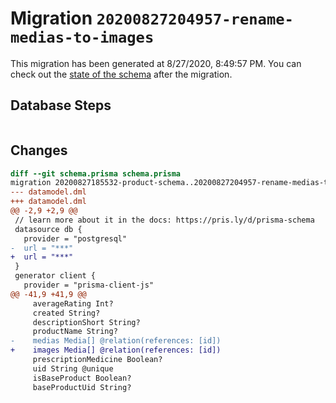 # Migration `20200827204957-rename-medias-to-images`

This migration has been generated at 8/27/2020, 8:49:57 PM.
You can check out the [state of the schema](./schema.prisma) after the migration.

## Database Steps

```sql

```

## Changes

```diff
diff --git schema.prisma schema.prisma
migration 20200827185532-product-schema..20200827204957-rename-medias-to-images
--- datamodel.dml
+++ datamodel.dml
@@ -2,9 +2,9 @@
 // learn more about it in the docs: https://pris.ly/d/prisma-schema
 datasource db {
   provider = "postgresql"
-  url = "***"
+  url = "***"
 }
 generator client {
   provider = "prisma-client-js"
@@ -41,9 +41,9 @@
     averageRating Int?
     created String?
     descriptionShort String?
     productName String?
-    medias Media[] @relation(references: [id])
+    images Media[] @relation(references: [id])
     prescriptionMedicine Boolean?
     uid String @unique
     isBaseProduct Boolean?
     baseProductUid String?
```


